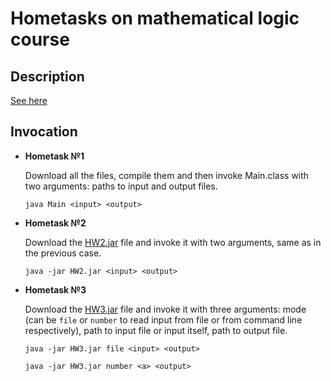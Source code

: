 # Hometasks on mathematical logic course
## Description
  [See here]( https://github.com/shd/logic2016/blob/master/homework.pdf )

## Invocation
* __Hometask №1__
  
  Download all the files, compile them and then invoke Main.class with two arguments: paths to input and output files.
  
  `java Main <input> <output>`

* __Hometask №2__

  Download the [HW2.jar](./artifacts/HW2.jar) file and invoke it with two arguments, same as in the previous case.
  
  `java -jar HW2.jar <input> <output>`
  
* __Hometask №3__
  
  Download the [HW3.jar](./artifacts/HW3.jar) file and invoke it with three arguments: mode (can be `file` or `number` to read input from file or from command line respectively), path to input file or input itself, path to output file.
  
  `java -jar HW3.jar file <input> <output>`
  
  `java -jar HW3.jar number <a> <output>`
